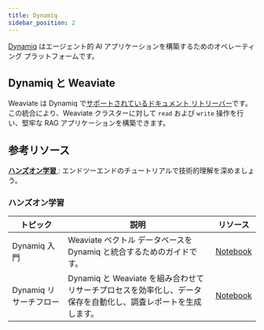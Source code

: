 ```yaml
---
title: Dynamiq
sidebar_position: 2
---
```


[Dynamiq](https://www.getdynamiq.ai/) はエージェント的 AI アプリケーションを構築するためのオペレーティング プラットフォームです。
 

## Dynamiq と Weaviate
Weaviate は Dynamiq で[サポートされているドキュメント リトリーバー](https://docs.getdynamiq.ai/low-code-builder/rag-nodes/inference-rag-workflow/document-retrievers#weaviate-retriever)です。この統合により、Weaviate クラスターに対して `read` および `write` 操作を行い、堅牢な RAG アプリケーションを構築できます。

## 参考リソース 
[ **ハンズオン学習** ](#hands-on-learning): エンドツーエンドのチュートリアルで技術的理解を深めましょう。

### ハンズオン学習

| トピック | 説明 | リソース | 
| --- | --- | --- |
| Dynamiq 入門 | Weaviate ベクトル データベースを Dynamiq と統合するためのガイドです。 | [Notebook](https://github.com/weaviate/recipes/blob/main/integrations/llm-agent-frameworks/dynamiq/dynamiq-getting-started.ipynb) | 
| Dynamiq リサーチフロー | Dynamiq と Weaviate を組み合わせてリサーチプロセスを効率化し、データ保存を自動化し、調査レポートを生成します。 | [Notebook](https://github.com/weaviate/recipes/blob/main/integrations/llm-agent-frameworks/dynamiq/dynamiq-research-workflow.ipynb) |

